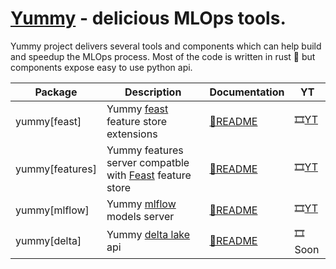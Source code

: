 # [Yummy](https://github.com/yummyml/yummy) - delicious MLOps tools.

Yummy project delivers several tools and components which can help build and speedup the MLOps process.
Most of the code is written in rust 🦀 but components expose easy to use python api. 

| Package       | Description                                                                           | Documentation                  | YT
| --------------  | ------------------------------------------------------------------------------------- | ------------------------------ | --------------
| yummy[feast]    | Yummy [feast](https://docs.feast.dev/) feature store extensions                             | [📄README](yummy)              | 🎞[YT](https://www.youtube.com/watch?v=YinQxF4Gx54)
| yummy[features] | Yummy features server compatble with [Feast](https://docs.feast.dev/) feature store   | [📄README](yummy-rs/yummy-features)     | 🎞[YT](https://www.youtube.com/watch?v=lXCJLc3hWgY)
| yummy[mlflow]   | Yummy [mlflow](https://www.mlflow.org/) models server                                 | [📄README](yummy-rs/yummy-mlflow)       | 🎞[YT](https://www.youtube.com/watch?v=rjNZ1RwBlCA)
| yummy[delta]    | Yummy [delta lake](https://delta.io/) api                                             | [📄README](yummy-rs/yummy-delta)        | 🎞Soon


